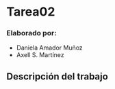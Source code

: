# Tarea02

### Elaborado por:
- Daniela Amador Muñoz
- Axell S. Martínez

## Descripción del trabajo
